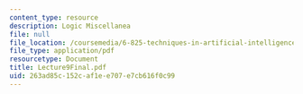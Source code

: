 ```yaml
---
content_type: resource
description: Logic Miscellanea
file: null
file_location: /coursemedia/6-825-techniques-in-artificial-intelligence-sma-5504-fall-2002/263ad85c152caf1ee707e7cb616f0c99_Lecture9Final.pdf
file_type: application/pdf
resourcetype: Document
title: Lecture9Final.pdf
uid: 263ad85c-152c-af1e-e707-e7cb616f0c99
---
```

